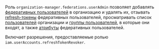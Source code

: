Роль `organization-manager.federations.userAdmin` позволяет добавлять [федеративных пользователей](../../../organization/concepts/add-federation.md#saml-authentication) в организацию и удалять их, отзывать [refresh-токены](../../../iam/concepts/authorization/refresh-token.md) федеративных пользователей, просматривать список [пользователей](../../../organization/concepts/membership.md) организации и [группы пользователей](../../../organization/concepts/groups.md), в которые они входят, а также [атрибуты](../../../organization/operations/setup-federation.md#claims-mapping) федеративных пользователей.

Включает разрешения, предоставляемые ролью `iam.userAccounts.refreshTokenRevoker`.

